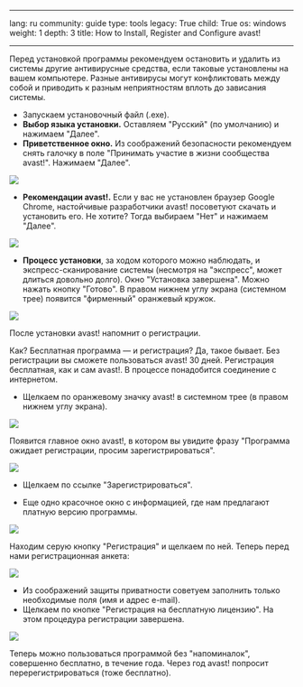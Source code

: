 

---

lang: ru
community: guide
type: tools
legacy: True
child: True
os: windows
weight: 1
depth: 3
title: How to Install, Register and Configure avast!

---

Перед установкой программы рекомендуем остановить и удалить из системы другие антивирусные средства, если таковые установлены на вашем компьютере. Разные антивирусы могут конфликтовать между собой и приводить к разным неприятностям вплоть до зависания системы. 

- Запускаем установочный файл (.exe).
- **Выбор языка установки.** Оставляем "Русский" (по умолчанию) и нажимаем &quot;Далее&quot;.
- **Приветственное окно.** Из соображений безопасности рекомендуем снять галочку в поле "Принимать участие в жизни сообщества avast!". Нажимаем "Далее".

![](/sbox/screen/avast-ru/01.png)

- **Рекомендации avast!.** Если у вас не установлен браузер Google Chrome, настойчивые разработчики avast! посоветуют скачать и установить его. Не хотите? Тогда выбираем "Нет" и нажимаем &quot;Далее&quot;.

![](/sbox/screen/avast-ru/02.png)

- **Процесс установки**, за ходом которого можно наблюдать, и экспресс-сканирование системы (несмотря на "экспресс", может длиться довольно долго). Окно "Установка завершена". Можно нажать кнопку "Готово". В правом нижнем углу экрана (системном трее) появится "фирменный" оранжевый кружок.

![](/sbox/screen/avast-ru/03.png)

После установки avast! напомнит о регистрации.

Как? Бесплатная программа — и регистрация? Да, такое бывает. Без регистрации вы сможете пользоваться avast! 30 дней. Регистрация бесплатная, как и сам avast!. В процессе понадобится соединение с интернетом.

- Щелкаем по оранжевому значку avast! в системном трее (в правом нижнем углу экрана). 

![](/sbox/screen/avast-ru/03.png)

Появится главное окно avast!, в котором вы увидите фразу "Программа ожидает регистрации, просим зарегистрироваться". 

![](/sbox/screen/avast-ru/04.png)

- Щелкаем по ссылке "Зарегистрироваться". 

- Еще одно красочное окно с информацией, где нам предлагают платную версию программы. 

![](/sbox/screen/avast-ru/05.png)

Находим серую кнопку "Регистрация" и щелкаем по ней. Теперь перед нами регистрационная анкета:

![](/sbox/screen/avast-ru/06.png)

- Из соображений защиты приватности советуем заполнить только необходимые поля (имя и адрес e-mail).
- Щелкаем по кнопке "Регистрация на бесплатную лицензию". На этом процедура регистрации завершена.

![](/sbox/screen/avast-ru/07.png)

Теперь можно пользоваться программой без "напоминалок", совершенно бесплатно, в течение года. Через год avast! попросит перерегистрироваться (тоже бесплатно).

